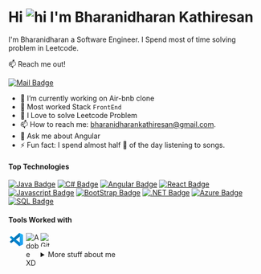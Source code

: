 <h1>Hi <img src="https://user-images.githubusercontent.com/1303154/88677602-1635ba80-d120-11ea-84d8-d263ba5fc3c0.gif" width="28px" alt="hi"> I'm Bharanidharan Kathiresan</h1> 

I'm Bharanidharan a Software Engineer. I Spend most of time solving problem in Leetcode.

:mailbox: Reach me out!

[![Mail Badge](https://img.shields.io/badge/-@Bharani-c0392b?style=flat&labelColor=c0392b&logo=gmail&logoColor=white)](mailto:bharanidharankathiresan@gmail.com)

<!-- TODO: Add last video link -->

- 🔭 I’m currently working on Air-bnb clone
- 💙 Most worked Stack `FrontEnd`
- 🌱 I Love to solve Leetcode Problem
- 📫 How to reach me: bharanidharankathiresan@gmail.com.
- 💬 Ask me about Angular
- ⚡ Fun fact: I spend almost half 🎵 of the day listening to songs.

#### Top Technologies

<!-- TODO: Make technologies links takes you to repositories -->
[![Java Badge](https://img.shields.io/badge/Java-ED8B00?style=for-the-badge&logo=java&logoColor=white)](#) 
[![C# Badge](https://img.shields.io/badge/C%23-239120?style=for-the-badge&logo=c-sharp&logoColor=white)](#) 
[![Angular Badge](https://img.shields.io/badge/-Angular-b51800?style=for-the-badge&labelColor=black&logo=angular&logoColor=b51800)](#) 
[![React Badge](https://img.shields.io/badge/-React-149eca?style=for-the-badge&labelColor=black&logo=react&logoColor=149eca)](#)
[![Javascript Badge](https://img.shields.io/badge/-Javascript-F0DB4F?style=for-the-badge&labelColor=black&logo=javascript&logoColor=F0DB4F)](#)
[![BootStrap Badge](https://img.shields.io/badge/-BootStrap-6b04bf?style=for-the-badge&labelColor=black&logo=bootstrap&logoColor=6b04bf)](#) 
[![.NET Badge](https://img.shields.io/badge/-.NET-5027d5?style=for-the-badge&labelColor=black&logo=.net&logoColor=5027d5)](#) 
[![Azure Badge](https://img.shields.io/badge/-Azure-3238e3?style=for-the-badge&labelColor=black&logo=azure&logoColor=3238e3)](#)
[![SQL Badge](https://img.shields.io/badge/-SQL-0072c6?style=for-the-badge&labelColor=black&logo=sql&logoColor=0072c6)](#)

#### Tools Worked with


<img align="left" alt="Visual Studio Code" width="26px" style="padding: 0px 3px" src="https://raw.githubusercontent.com/github/explore/80688e429a7d4ef2fca1e82350fe8e3517d3494d/topics/visual-studio-code/visual-studio-code.png" />

<img align="left" alt="Adobe XD" width="26px" style="padding:0px 3px" src="https://cdn.iconscout.com/icon/free/png-512/adobe-xd-1869035-1583159.png" />

<img align="left" alt="Git" width="26px" height="27px" src="https://iconape.com/wp-content/png_logo_vector/cib-git.png" />


<br />
<br />

<!-- #### Bizness
- :paperclip: [My Resume/CV](https://github.com/ipenywis/ipenywis/blob/master/resumes/resume%20v1.0.pdf)
- :email: ipenywis@gmail.com -->

<details>
<summary>
  More stuff about me
</summary>

<br >

I am a Software Engineer enthusiast with a strong passion and motivation for building cutting-edge software and I have skilled in Angular, React, Azure, JavaScript and GitHub. With two years of experience under my belt, I am highly motivated to apply for positions that offer the opportunity to deeply immerse myself in my work while continuously learning and honing my innovative and creative skills in software design and development.

</details>

